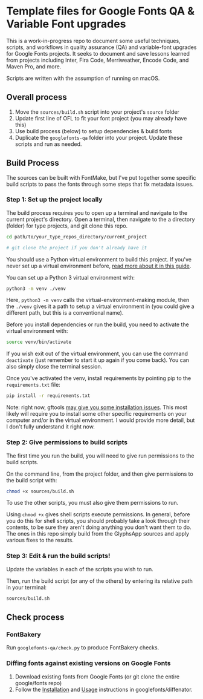 # Template files for Google Fonts QA & Variable Font upgrades

This is a work-in-progress repo to document some useful techniques, scripts, and workflows in quality assurance (QA) and variable-font upgrades for Google Fonts projects. It seeks to document and save lessons learned from projects including Inter, Fira Code, Merriweather, Encode Code, and Maven Pro, and more.

Scripts are written with the assumption of running on macOS.

## Overall process

1. Move the `sources/build.sh` script into your project's `source` folder
2. Update first line of OFL to fit your font project (you may already have this)
3. Use build process (below) to setup dependencies & build fonts
4. Duplicate the `googlefonts-qa` folder into your project. Update these scripts and run as needed.

## Build Process

The sources can be built with FontMake, but I've put together some specific build scripts to pass the fonts through some steps that fix metadata issues.

### Step 1: Set up the project locally

The build process requires you to open up a terminal and navigate to the current project's directory. Open a terminal, then navigate to the a directory (folder) for type projects, and git clone this repo.

```bash
cd path/to/your_type_repos_directory/current_project

# git clone the project if you don't already have it
```

You should use a Python virtual environment to build this project. If you've never set up a virtual environment before, [read more about it in this guide](https://packaging.python.org/tutorials/installing-packages/#creating-virtual-environments).

You can set up a Python 3 virtual environment with:

```bash
python3 -m venv ./venv
```

Here, `python3 -m venv` calls the virtual-environment-making module, then the `./venv` gives it a path to setup a virtual environment in (you could give a different path, but this is a conventional name).

Before you install dependencies or run the build, you need to activate the virtual environment with:

```bash
source venv/bin/activate
```

If you wish exit out of the virtual environment, you can use the command `deactivate` (just remember to start it up again if you come back). You can also simply close the terminal session.

Once you've activated the venv, install requirements by pointing pip to the `requirements.txt` file:

```bash
pip install -r requirements.txt
```

Note: right now, gftools [may give you some installation issues](https://github.com/googlefonts/gftools/issues/121). This most likely will require you to install some other specific requirements on your computer and/or in the virtual environment. I would provide more detail, but I don't fully understand it right now.

### Step 2: Give permissions to build scripts

The first time you run the build, you will need to give run permissions to the build scripts.

On the command line, from the project folder, and then give permissions to the build script with:

```bash
chmod +x sources/build.sh
```

To use the other scripts, you must also give them permissions to run.

Using `chmod +x` gives shell scripts execute permissions. In general, before you do this for shell scripts, you should probably take a look through their contents, to be sure they aren't doing anything you don't want them to do. The ones in this repo simply build from the GlyphsApp sources and apply various fixes to the results.

### Step 3: Edit & run the build scripts!

Update the variables in each of the scripts you wish to run.

Then, run the build script (or any of the others) by entering its relative path in your terminal:

```bash
sources/build.sh
```

## Check process

### FontBakery

Run `googlefonts-qa/check.py` to produce FontBakery checks.

### Diffing fonts against existing versions on Google Fonts

1. Download existing fonts from Google Fonts (or git clone the entire google/fonts repo)
2. Follow the [Installation](https://github.com/googlefonts/fontdiffenator#installation) and [Usage](https://github.com/googlefonts/fontdiffenator#usage) instructions in googlefonts/diffenator.
